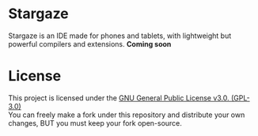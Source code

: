 # Stargaze
Stargaze is an IDE made for phones and tablets, with lightweight but powerful compilers and extensions. **Coming soon**
# License
This project is licensed under the <a href="https://github.com/LightofGolden/Stargaze?tab=GPL-3.0-1-ov-file"> GNU General Public License v3.0. (GPL-3.0) </a> 
<br>
You can freely make a fork under this repository and distribute your own changes, BUT you must keep your fork open-source.
